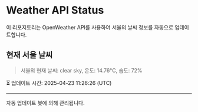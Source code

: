
# Weather API Status

이 리포지토리는 OpenWeather API를 사용하여 서울의 날씨 정보를 자동으로 업데이트합니다.

## 현재 서울 날씨
> 서울의 현재 날씨: clear sky, 온도: 14.76°C, 습도: 72%

⏳ 업데이트 시간: 2025-04-23 11:26:26 (UTC)

---
자동 업데이트 봇에 의해 관리됩니다.
